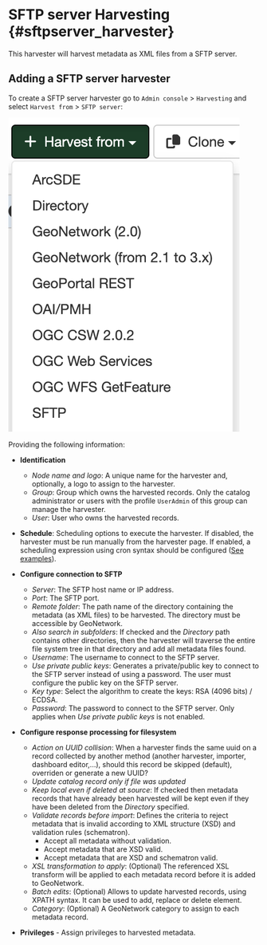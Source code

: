 # SFTP server Harvesting {#sftpserver_harvester}

This harvester will harvest metadata as XML files from a SFTP server.

## Adding a SFTP server harvester

To create a SFTP server harvester go to `Admin console` > `Harvesting` and select `Harvest from` > `SFTP server`:

![](img/add-sftp-harvester.png)

Providing the following information:

-   **Identification**
    -   *Node name and logo*: A unique name for the harvester and, optionally, a logo to assign to the harvester.
    -   *Group*: Group which owns the harvested records. Only the catalog administrator or users with the profile `UserAdmin` of this group can manage the harvester.
    -   *User*: User who owns the harvested records.

-   **Schedule**: Scheduling options to execute the harvester. If disabled, the harvester must be run manually from the harvester page. If enabled, a scheduling expression using cron syntax should be configured ([See examples](https://www.quartz-scheduler.org/documentation/quartz-2.1.7/tutorials/crontrigger)).

-   **Configure connection to SFTP**
    -   *Server*: The SFTP host name or IP address.
    -   *Port*: The SFTP port.
    -   *Remote folder*: The path name of the directory containing the metadata (as XML files) to be harvested. The directory must be accessible by GeoNetwork.
    -   *Also search in subfolders*: If checked and the *Directory* path contains other directories, then the harvester will traverse the entire file system tree in that directory and add all metadata files found.
    -   *Username*: The username to connect to the SFTP server.
    -   *Use private  public keys*: Generates a private/public key to connect to the SFTP server instead of using a password. The user must configure the public key on the SFTP server.
    -   *Key type*: Select the algorithm to create the keys: RSA (4096 bits) / ECDSA.
    -   *Password*: The password to connect to the SFTP server. Only applies when *Use private  public keys* is not enabled.
    
-   **Configure response processing for filesystem**
    -   *Action on UUID collision*: When a harvester finds the same uuid on a record collected by another method (another harvester, importer, dashboard editor,...), should this record be skipped (default), overriden or generate a new UUID?
    -   *Update catalog record only if file was updated*
    -   *Keep local even if deleted at source*: If checked then metadata records that have already been harvested will be kept even if they have been deleted from the *Directory* specified.
    -   *Validate records before import*: Defines the criteria to reject metadata that is invalid according to XML structure (XSD) and validation rules (schematron).
        -   Accept all metadata without validation.
        -   Accept metadata that are XSD valid.
        -   Accept metadata that are XSD and schematron valid.
    -   *XSL transformation to apply*: (Optional)  The referenced XSL transform will be applied to each metadata record before it is added to GeoNetwork.
    -   *Batch edits*: (Optional) Allows to update harvested records, using XPATH syntax. It can be used to add, replace or delete element.
    -   *Category*: (Optional) A GeoNetwork category to assign to each metadata record.

-   **Privileges** - Assign privileges to harvested metadata.
